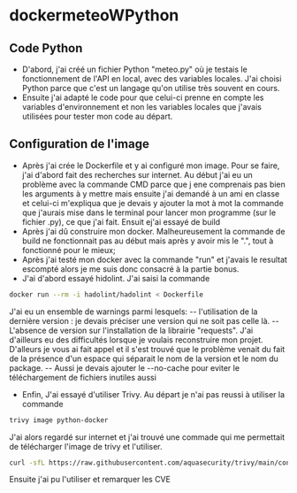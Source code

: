 # dockermeteoWPython

## Code Python
- D'abord, j'ai créé un fichier Python "meteo.py" où je testais le fonctionnement de l'API en local, avec des variables locales. J'ai choisi Python parce que c'est un langage qu'on utilise très souvent en cours.
- Ensuite j'ai adapté le code pour que celui-ci prenne en compte les variables d'environnement et non les variables locales que j'avais utilisées pour tester mon code au départ.

## Configuration de l'image
- Après j'ai crée le Dockerfile et y ai configuré mon image. Pour se faire, j'ai d'abord fait des recherches sur internet. Au début j'ai eu un problème avec la commande CMD parce que j ene comprenais pas bien les arguments à y mettre mais ensuite j'ai demandé à un ami en classe et celui-ci m'expliqua que je devais y ajouter la mot à mot la commande que j'aurais mise dans le terminal pour lancer mon programme (sur le fichier .py), ce que j'ai fait. Ensuit ej'ai essayé de build
- Après j'ai dû construire mon docker. Malheureusement la commande de build ne fonctionnait pas au début mais après y avoir mis le ".", tout à fonctionné pour le mieux;
- Après j'ai testé mon docker avec la commande "run" et j'avais le resultat escompté alors je me suis donc consacré à la partie bonus.
- J'ai d'abord essayé hidolint. J'ai saisi la commande 
```sh
docker run --rm -i hadolint/hadolint < Dockerfile 
```

J'ai eu un ensemble de warnings parmi lesquels:
-- l'utilisation de la dernière version : je devais préciser une version qui ne soit pas celle là.
-- L'absence de version sur l'installation de la librairie "requests". J'ai d'ailleurs eu des difficultés lorsque je voulais reconstruire mon projet. D'alleurs je vous ai fait appel et il s'est trouvé que le problème venait du fait de la présence d'un espace qui séparait le nom de la version et le nom du package.
-- Aussi je devais ajouter le --no-cache pour eviter le téléchargement de fichiers inutiles aussi
- Enfin, J'ai essayé d'utiliser Trivy. Au départ je n'ai pas reussi à utiliser la commande
```sh
trivy image python-docker
```

J'ai alors regardé sur internet et j'ai trouvé une commade qui me permettait de télécharger l'image de trivy et l'utiliser.
```sh
curl -sfL https://raw.githubusercontent.com/aquasecurity/trivy/main/contrib/install.sh | sh -s -- -b /usr/local/bin v0.16.0   
```

Ensuite j'ai pu l'utiliser et remarquer les CVE
